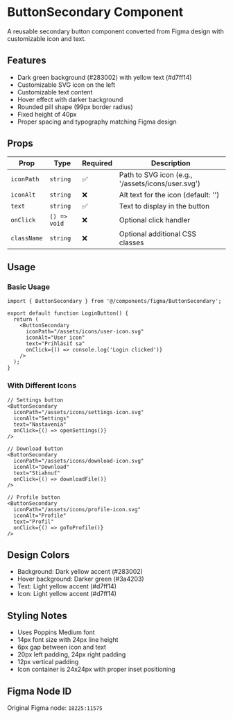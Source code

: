 # ButtonSecondary Component

A reusable secondary button component converted from Figma design with customizable icon and text.

## Features

- Dark green background (#283002) with yellow text (#d7ff14)
- Customizable SVG icon on the left
- Customizable text content
- Hover effect with darker background
- Rounded pill shape (99px border radius)
- Fixed height of 40px
- Proper spacing and typography matching Figma design

## Props

| Prop | Type | Required | Description |
|------|------|----------|-------------|
| `iconPath` | `string` | ✅ | Path to SVG icon (e.g., '/assets/icons/user.svg') |
| `iconAlt` | `string` | ❌ | Alt text for the icon (default: '') |
| `text` | `string` | ✅ | Text to display in the button |
| `onClick` | `() => void` | ❌ | Optional click handler |
| `className` | `string` | ❌ | Optional additional CSS classes |

## Usage

### Basic Usage

```tsx
import { ButtonSecondary } from '@/components/figma/ButtonSecondary';

export default function LoginButton() {
  return (
    <ButtonSecondary 
      iconPath="/assets/icons/user-icon.svg"
      iconAlt="User icon"
      text="Prihlásiť sa"
      onClick={() => console.log('Login clicked')}
    />
  );
}
```

### With Different Icons

```tsx
// Settings button
<ButtonSecondary 
  iconPath="/assets/icons/settings-icon.svg"
  iconAlt="Settings"
  text="Nastavenia"
  onClick={() => openSettings()}
/>

// Download button
<ButtonSecondary 
  iconPath="/assets/icons/download-icon.svg"
  iconAlt="Download"
  text="Stiahnuť"
  onClick={() => downloadFile()}
/>

// Profile button
<ButtonSecondary 
  iconPath="/assets/icons/profile-icon.svg"
  iconAlt="Profile"
  text="Profil"
  onClick={() => goToProfile()}
/>
```

## Design Colors

- Background: Dark yellow accent (#283002)
- Hover background: Darker green (#3a4203)
- Text: Light yellow accent (#d7ff14)
- Icon: Light yellow accent (#d7ff14)

## Styling Notes

- Uses Poppins Medium font
- 14px font size with 24px line height
- 6px gap between icon and text
- 20px left padding, 24px right padding
- 12px vertical padding
- Icon container is 24x24px with proper inset positioning

## Figma Node ID

Original Figma node: `18225:11575`
